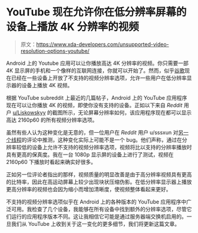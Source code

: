 # YouTube 现在允许你在低分辨率屏幕的设备上播放 4K 分辨率的视频

> 原文：<https://www.xda-developers.com/unsupported-video-resolution-options-youtube/>

Android 上的 Youtube 应用可以让你播放高达 4K 分辨率的视频。你只需要一部 4K 显示屏的手机和一个像样的互联网连接，你就可以开始了。然而，似乎[谷歌](https://www.xda-developers.com/tag/google/)现在已经在一些设备上开放了不支持的视频分辨率选项，允许一些用户在低分辨率显示器的设备上播放 4K 视频。

根据 YouTube subreddit 上最近的几篇帖子，Android 上的 YouTube 应用程序现在可以让你播放 4K 的视频，即使你没有支持的设备。正如以下来自 *Reddit* 用户 [u/Liskowskyy](https://www.reddit.com/r/youtube/comments/ln3dy8/you_can_now_play_videos_up_to_4k60_on_mobile/) 的截图所示，无论屏幕分辨率如何，该应用程序现在都可以显示高达 2160p60 的所有视频分辨率选项。

虽然有些人认为这种变化是无意的，但一位用户在 *Reddit* 用户 u/sssxun 对[另一个线程](https://www.reddit.com/r/youtube/comments/ln4p5o/has_this_happen_to_anyone_i_can_now_watch_4k/)的评论中推测，这种变化实际上可能不是一个 bug。他们声称，通过在分辨率较低的设备上允许不支持的视频分辨率选项，视频将比以支持的分辨率播放时具有更高的保真度。我在一台 1080p 显示屏的设备上进行了测试，视频在 2160p60 下播放时看起来确实好很多。

正如另一位评论者指出的那样，视频质量的明显改善是由于高分辨率视频具有更高的比特率，因此在高运动屏幕上较少出现块状压缩伪影。在低分辨率显示器上播放更高分辨率的视频也会因为缩小而增加清晰度，使视频整体看起来更好。

不支持的视频分辨率选项似乎在 Android 上的各种版本的 YouTube 应用程序中广泛可用。我检查了几个设备，我能够在所有设备中找到额外的分辨率选项，尽管它们运行的应用程序版本不同。这让我相信它可能是通过服务器端交换机启用的。一旦我们从 YouTube 上收到关于这一变化的更多细节，我们将更新这篇文章。